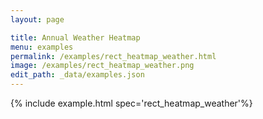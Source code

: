 ```yaml
---
layout: page

title: Annual Weather Heatmap
menu: examples
permalink: /examples/rect_heatmap_weather.html
image: /examples/rect_heatmap_weather.png
edit_path: _data/examples.json
---
```




{% include example.html spec='rect_heatmap_weather'%}
